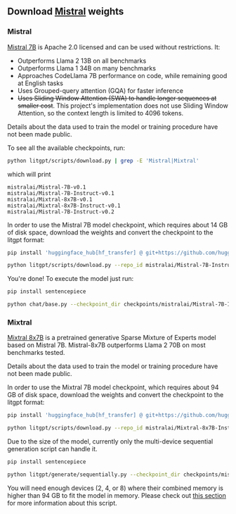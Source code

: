 ## Download [Mistral](https://mistral.ai) weights

### Mistral

[Mistral 7B](https://mistral.ai/news/announcing-mistral-7b) is Apache 2.0 licensed and can be used without restrictions. It:

* Outperforms Llama 2 13B on all benchmarks
* Outperforms Llama 1 34B on many benchmarks
* Approaches CodeLlama 7B performance on code, while remaining good at English tasks
* Uses Grouped-query attention (GQA) for faster inference
* ~~Uses Sliding Window Attention (SWA) to handle longer sequences at smaller cost~~.
  This project's implementation does not use Sliding Window Attention, so the context length is limited to 4096 tokens.

Details about the data used to train the model or training procedure have not been made public.

To see all the available checkpoints, run:

```bash
python litgpt/scripts/download.py | grep -E 'Mistral|Mixtral'
```

which will print

```text
mistralai/Mistral-7B-v0.1
mistralai/Mistral-7B-Instruct-v0.1
mistralai/Mixtral-8x7B-v0.1
mistralai/Mixtral-8x7B-Instruct-v0.1
mistralai/Mistral-7B-Instruct-v0.2
```

In order to use the Mistral 7B model checkpoint, which requires about 14 GB of disk space, download the weights and convert the checkpoint to the litgpt format:

```bash
pip install 'huggingface_hub[hf_transfer] @ git+https://github.com/huggingface/huggingface_hub'

python litgpt/scripts/download.py --repo_id mistralai/Mistral-7B-Instruct-v0.2
```

You're done! To execute the model just run:

```bash
pip install sentencepiece

python chat/base.py --checkpoint_dir checkpoints/mistralai/Mistral-7B-Instruct-v0.2
```

### Mixtral

[Mixtral 8x7B](https://mistral.ai/news/mixtral-of-experts) is a pretrained generative Sparse Mixture of Experts model based on Mistral 7B.
Mistral-8x7B outperforms Llama 2 70B on most benchmarks tested.

Details about the data used to train the model or training procedure have not been made public.

In order to use the Mixtral 7B model checkpoint, which requires about 94 GB of disk space, download the weights and convert the checkpoint to the litgpt format:

```bash
pip install 'huggingface_hub[hf_transfer] @ git+https://github.com/huggingface/huggingface_hub'

python litgpt/scripts/download.py --repo_id mistralai/Mixtral-8x7B-Instruct-v0.1
```

Due to the size of the model, currently only the multi-device sequential generation script can handle it.

```bash
pip install sentencepiece

python litgpt/generate/sequentially.py --checkpoint_dir checkpoints/mistralai/Mixtral-8x7B-Instruct-v0.1
```

You will need enough devices (2, 4, or 8) where their combined memory is higher than 94 GB to fit the model in memory.
Please check out [this section](inference.md#run-a-large-model-on-multiple-smaller-devices) for more information about this script.
